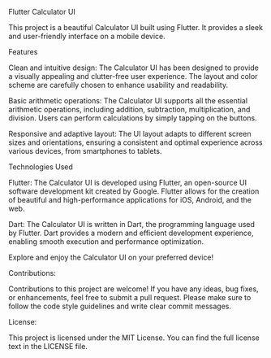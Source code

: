 Flutter Calculator UI

This project is a beautiful Calculator UI built using Flutter. It provides a sleek and user-friendly interface on a mobile device.

Features

Clean and intuitive design: The Calculator UI has been designed to provide a visually appealing and clutter-free user experience. The layout and color scheme are carefully chosen to enhance usability and readability.

Basic arithmetic operations: The Calculator UI supports all the essential arithmetic operations, including addition, subtraction, multiplication, and division. Users can perform calculations by simply tapping on the buttons.

Responsive and adaptive layout: The UI layout adapts to different screen sizes and orientations, ensuring a consistent and optimal experience across various devices, from smartphones to tablets.

Technologies Used

Flutter: The Calculator UI is developed using Flutter, an open-source UI software development kit created by Google. Flutter allows for the creation of beautiful and high-performance applications for iOS, Android, and the web.

Dart: The Calculator UI is written in Dart, the programming language used by Flutter. Dart provides a modern and efficient development experience, enabling smooth execution and performance optimization.

Explore and enjoy the Calculator UI on your preferred device!

Contributions:

Contributions to this project are welcome! If you have any ideas, bug fixes, or enhancements, feel free to submit a pull request. Please make sure to follow the code style guidelines and write clear commit messages.

License:

This project is licensed under the MIT License. You can find the full license text in the LICENSE file.

